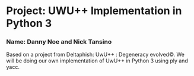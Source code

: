 # Project: UWU++ Implementation in Python 3
### Name: Danny Noe and Nick Tansino
Based on a project from Deltaphish: UwU++ : Degeneracy evolved©.
We will be doing our own implementation of UwU++ in Python 3 using ply and yacc.